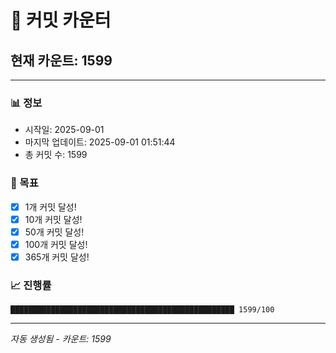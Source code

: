# 🔢 커밋 카운터

## 현재 카운트: 1599

---

### 📊 정보
- 시작일: 2025-09-01
- 마지막 업데이트: 2025-09-01 01:51:44
- 총 커밋 수: 1599

### 🎯 목표
- [x] 1개 커밋 달성!
- [x] 10개 커밋 달성!
- [x] 50개 커밋 달성!
- [x] 100개 커밋 달성!
- [x] 365개 커밋 달성!

### 📈 진행률
```
██████████████████████████████████████████████████ 1599/100
```

---
*자동 생성됨 - 카운트: 1599*
